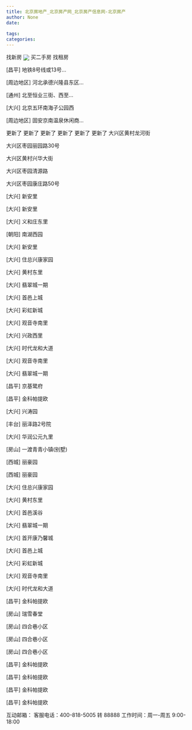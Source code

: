 ```yaml
---
title: 北京房地产_北京房产网_北京房产信息网-北京房产
author: None
date: 										
tags: 
categories: 
---
```

							
<!-- more -->
找新房
<img align="center" border="0" src="http://s0.ifengimg.com/2018/11/27/78e5823ddeb8c73c6f0a299996b03c89.png" />
买二手房
找租房
								
							
								
							
								
							
								
							
								
							
			    				
			    			
			    				
			    			
			    				
			    			
			    				
			    			
			    				
			    			
								
							
								
							
								
							
								
							
								
							
									
								
									
								
									
								
									
								
									
								
									
								
									
								
									
								
									
								
									
								
			    				
			    			
			    				
			    			
			    				
			    			
			    				
			    			
			    				
			    			
[昌平] 地铁8号线或13号...
									
									
								
																									
																																	
																																																																																																								
[周边地区] 河北承德兴隆县东区...
									
									
								
																									
																																	
																																																																																																								
[通州] 北至恒业三街、西至...
									
									
								
																									
																																	
																																																																																																								
[大兴] 北京五环南海子公园西
									
									
								
																									
																																	
																																																								
[周边地区] 固安京南温泉休闲商...
									
									
								
																									
																																	
																																																																																																								
																								
																																
																																																			
																								
																																
																					
																								
																																
																					
																								
																																
																																				
																								
																																
																					
																								
																																
																																																			
更新了
更新了
更新了
更新了
更新了
更新了
大兴区黄村龙河街
														
														
																												
														
																											
大兴区枣园丽园路30号
														
														
																												
														
																											
大兴区黄村兴华大街
														
														
																												
														
																											
																												
																												
																												
																											
大兴区枣园清源路
														
														
																												
														
																											
大兴区枣园康庄路50号
														
														
																												
														
																											
																												
																												
																												
																											
[大兴] 新安里
												
											
[大兴] 新安里
												
											
[大兴] 义和庄东里
												
											
																								
																								
																								
																							
[朝阳] 南湖西园
												
											
[大兴] 新安里
												
											
[大兴] 住总兴康家园
											
										
[大兴] 黄村东里
											
										
[大兴] 翡翠城一期
											
										
[大兴] 首邑上城
											
										
																						
																						
																						
																					
[大兴] 彩虹新城
											
										
[大兴] 观音寺南里
											
										
[大兴] 兴政西里
											
										
																						
																						
																						
																					
[大兴] 时代龙和大道
											
										
																						
																						
																						
																					
[大兴] 观音寺南里
											
										
																						
																					
[大兴] 翡翠城一期
											
										
[昌平] 京基鹭府
											
										
[昌平] 金科帕提欧
											
										
																						
																						
																						
																					
[大兴] 兴涛园
											
										
[丰台] 丽泽路2号院
											
										
																						
																						
																						
																					
[大兴] 华润公元九里
											
										
[房山] 一渡青青小镇(别墅)
											
										
[西城] 丽豪园
											
										
[西城] 丽豪园
											
										
[大兴] 住总兴康家园
											
										
[大兴] 黄村东里
											
										
[大兴] 首邑溪谷
											
										
[大兴] 翡翠城一期
											
										
[大兴] 首开康乃馨城
											
										
[大兴] 首邑上城
											
										
																						
																						
																						
																					
[大兴] 彩虹新城
											
										
[大兴] 观音寺南里
											
										
[大兴] 时代龙和大道
											
										
																						
																						
																						
																					
[昌平] 金科帕提欧
											
										
																						
																						
																						
																					
[房山] 瑞雪春堂
											
										
																						
																						
																						
																					
[房山] 四合巷小区
											
										
																						
																						
																						
																					
[房山] 四合巷小区
											
										
																						
																						
																						
																					
[房山] 四合巷小区
											
										
[昌平] 金科帕提欧
											
										
[昌平] 金科帕提欧
											
										
[昌平] 金科帕提欧
											
										
[昌平] 金科帕提欧
											
										
                                
                                
                            
	                                
	                                
	                            
	                                
	                                
	                            
	                                
	                                
	                            
	                                
	                                
	                            
                	
                	
                	
                	
                	
                    
                    
                	
                	
                    
                    
                
互动邮箱：
客服电话：400-818-5005 转 88888
工作时间：周一-周五 9:00-18:00

